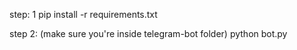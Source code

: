 step: 1
pip install -r requirements.txt

step 2: (make sure you're inside telegram-bot folder)
python bot.py
